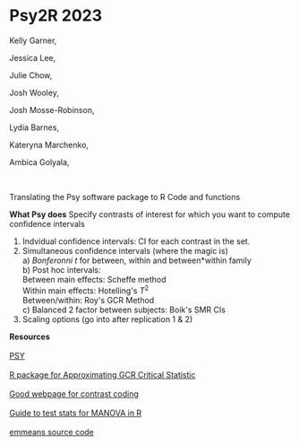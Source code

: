 # Psy2R 2023

Kelly Garner, 

Jessica Lee, 

Julie Chow, 

Josh Wooley, 

Josh Mosse-Robinson, 

Lydia Barnes,  

Kateryna Marchenko,  

Ambica Golyala,  


<br>

Translating the Psy software package to R Code and functions

**What Psy does**
Specify contrasts of interest for which you want to compute confidence intervals

 1.  Indvidual confidence intervals: CI for each contrast in the set.
 2.  Simultaneous confidence intervals (where the magic is)  
    a) *Bonferonni t* for between, within and between*within family  
    b)  Post hoc intervals:  
          Between main effects: Scheffe method  
          Within main effects: Hotelling's $T^2$  
          Between/within: Roy's GCR Method  
    c) Balanced 2 factor between subjects: Boik's SMR CIs  
 3. Scaling options (go into after replication 1 & 2)  

    



**Resources**  
<br>
[PSY](https://www.unsw.edu.au/science/our-schools/psychology/our-research/research-tools/psy-statistical-program)  
<br>
[R package for Approximating GCR Critical Statistic](https://github.com/cran/RMTstat)  
<br>
[Good webpage for contrast coding](https://marissabarlaz.github.io/portfolio/contrastcoding/)  
<br>
[Guide to test stats for MANOVA in R](https://rpubs.com/aaronsc32/manova-test-statistics)  
<br>
[emmeans source code](https://github.com/rvlenth/emmeans/tree/master/R)
<br>
